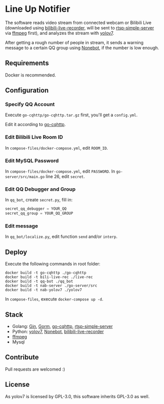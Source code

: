 # Line Up Notifier

The software reads video stream from connected webcam or Bilibili Live (downloaded using [bilibili-live-recorder](https://github.com/zachMelody/bilibili-live-recorder), will be sent to [rtsp-simple-server](https://github.com/aler9/rtsp-simple-server) via [ffmpeg](https://github.com/FFmpeg/FFmpeg) first), and analyzes the stream with [yolov7](https://github.com/WongKinYiu/yolov7).

After getting a rough number of people in stream, it sends a warning message to a certain QQ group using [Nonebot](https://github.com/nonebot/nonebot), if the number is low enough.

## Requirements

Docker is recommended.

## Configuration

### Specify QQ Account

Execute `go-cqhttp/go-cqhttp.tar.gz` first, you'll get a `config.yml`.

Edit it according to [go-cqhttp](https://github.com/Mrs4s/go-cqhttp).

### Edit Bilibili Live Room ID

In `compose-files/docker-compose.yml`, edit `ROOM_ID`.

### Edit MySQL Password

In `compose-files/docker-compose.yml`, edit `PASSWORD`.
In `go-server/src/main.go` line 26, edit `secret`.

### Edit QQ Debugger and Group

In `qq_bot`, create `secret.py`, fill in:

```python
secret_qq_debugger = YOUR_QQ
secret_qq_group = YOUR_QQ_GROUP
```

### Edit message

In `qq_bot/localize.py`, edit function `send` and/or `interp`.

## Deploy

Execute the following commands in root folder:

```shell
docker build -t go-cqhttp ./go-cqhttp
docker build -t bili-live-rec ./live-rec
docker build -t qq-bot ./qq_bot
docker build -t nab-server ./go-server/src
docker build -t nab-yolov7 ./yolov7
```

In `compose-files`, execute `docker-compose up -d`.

## Stack

- Golang: [Gin](https://github.com/gin-gonic/gin), [Gorm](https://github.com/go-gorm/gorm), [go-cqhttp](https://github.com/Mrs4s/go-cqhttp), [rtsp-simple-server](https://github.com/aler9/rtsp-simple-server)
- Python: [yolov7](https://github.com/WongKinYiu/yolov7), [Nonebot](https://github.com/nonebot/nonebot), [bilibili-live-recorder](https://github.com/zachMelody/bilibili-live-recorder)
- [ffmpeg](https://github.com/FFmpeg/FFmpeg)
- Mysql

## Contribute

Pull requests are welcomed :)

## License

As yolov7 is licensed by GPL-3.0, this software inherits GPL-3.0 as well.
